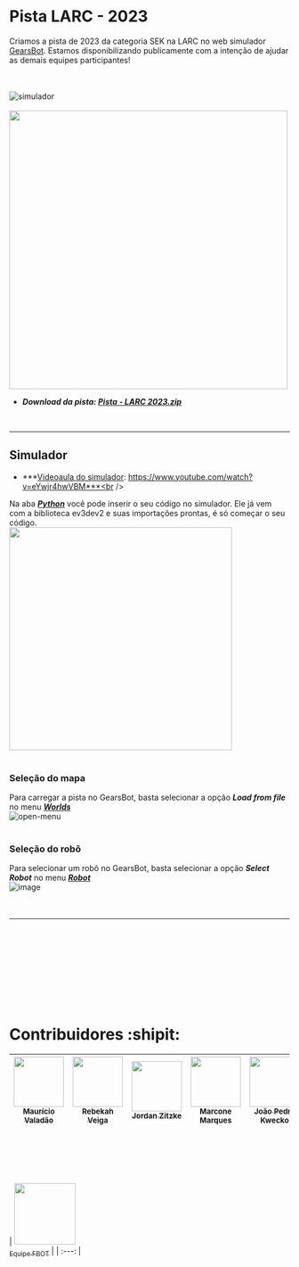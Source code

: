 # Pista LARC - 2023
Criamos a pista de 2023 da categoria SEK na LARC no web simulador [GearsBot](https://gears.aposteriori.com.sg/). Estamos disponibilizando publicamente com a intenção de ajudar as demais equipes participantes!<br /><br /><br />

![simulador](https://github.com/FBOT-SEK/Pista_LARC_2023/assets/86270082/a4a835c3-eba7-4e72-98e7-18444c80187a)<br /><br />
<img src = "https://github.com/FBOT-SEK/Pista_LARC_2023/assets/86270082/1fdd2a93-e1d5-4e34-b3bf-2288ff30dc7d" width = "500"> <br />

  * ***Download da pista: [Pista - LARC 2023.zip](https://github.com/FBOT-SEK/Pista_LARC_2023/files/11549311/Pista.-.LARC.2023.zip)***<br />
<br />

--------------------------------------------
## Simulador

 * ***<ins>Videoaula do simulador</ins>: https://www.youtube.com/watch?v=eYwjr4hwVBM***<br /><br />
 
 Na aba ***<ins>Python</ins>*** você pode inserir o seu código no simulador. Ele já vem com a biblioteca ev3dev2 e suas importações prontas, é só começar o seu código. <br />
<img src="https://github.com/FBOT-SEK/Pista_LARC_2023/assets/86270082/6fae852e-ea4e-484f-ada1-61c453471c46" width="400">
<br /><br />


### Seleção do mapa
Para carregar a pista no GearsBot, basta selecionar a opção ***Load from file*** no menu ***<ins>Worlds</ins>***<br />
![open-menu](https://user-images.githubusercontent.com/31012982/176166348-935b6a34-e980-4a68-8d4e-9fea656bc18c.png)<br /><br />

### Seleção do robô
Para selecionar um robô no GearsBot, basta selecionar a opção ***Select Robot*** no menu ***<ins>Robot</ins>***<br />
![image](https://github.com/FBOT-SEK/minicurso-introdutorio/assets/86270082/539eaede-f482-4b99-932b-16ca202d26bd)<br /><br /><br />

--------------------------------------------
<br /><br /><br /><br /><br /><br /><br /><br />

# Contribuidores :shipit:

| [<img src="https://avatars.githubusercontent.com/u/86270082?v=4" width=90><br><sub>Maurício Valadão</sub>](https://github.com/mvalado) |  [<img src="https://avatars.githubusercontent.com/u/61145169?v=4" width=90><br><sub>Rebekah Veiga</sub>](https://github.com/rebekahveiga) |  [<img src="https://avatars.githubusercontent.com/u/106852957?v=4" width=90><br><sub>Jordan Zitzke</sub>](https://github.com/JordanZitzke) |  [<img src="https://avatars.githubusercontent.com/u/89225783?v=4" width=90><br><sub>Marcone Marques</sub>](https://github.com/Marcone-Sudo) |  [<img src="https://user-images.githubusercontent.com/86270082/236988613-ece6c4e2-c1e3-4e07-86ef-5f4655312187.png" width=90><br><sub>João Pedro Kwecko</sub>](https://github.com/jpkwecko) |
| :---: | :---: | :---: | :---: | :---: |

<br /><br /><br /><br /><br />
| [<img src="https://user-images.githubusercontent.com/86270082/236948273-0f74609a-67c8-470c-abf7-31ae90589645.png" height="110" width="110"><br><sub>Equipe FBOT</sub>](https://www.instagram.com/furgbot/) |
| :---: |
